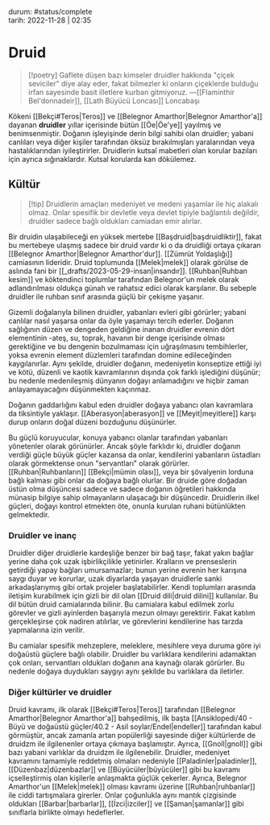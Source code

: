 durum: #status/complete   
tarih: 2022-11-28 | 02:35
# Druid
>[!poetry]
>Gaflete düşen bazı kimseler druidler hakkında "çiçek seviciler" diye alay eder, fakat bilmezler ki onların çiçeklerde bulduğu irfan sayesinde basit illetlere kurban gitmiyoruz.
>―[[Flaminthir Bel'donnadeir]], [[Lath Büyücü Loncası]] Loncabaşı
 
Kökeni [[Bekçi#Teros|Teros]] ve [[Belegnor Amarthor|Belegnor Amarthor'a]] dayanan **druidler** yıllar içerisinde bütün [[Öe|Öe'ye]] yayılmış ve benimsenmiştir. Doğanın işleyişinde derin bilgi sahibi olan druidler; yabani canlıları veya diğer kişiler tarafından öksüz bırakılmışları yaralarından veya hastalıklarından iyileştirirler. Druidlerin kutsal mabetleri olan korular bazıları için ayrıca sığınaklardır. Kutsal korularda kan dökülemez.
## Kültür
>[!tip] Druidlerin amaçları medeniyet ve medeni yaşamlar ile hiç alakalı olmaz.
>Onlar spesifik bir devletle veya devlet tipiyle bağlantılı değildir, druidler sadece bağlı oldukları camiadan emir alırlar.

Bir druidin ulaşabileceği en yüksek mertebe [[Başdruid|başdruidliktir]], fakat bu mertebeye ulaşmış sadece bir druid vardır ki o da druidliği ortaya çıkaran [[Belegnor Amarthor|Belegnor Amarthor'dur]]. [[Zümrüt Yoldaşlığı]] camiasının lideridir. Druid toplumunda [[Melek|melek]] olarak görülse de aslında fani bir [[_drafts/2023-05-29-insan|insandır]]. [[Ruhban|Ruhban kesim]] ve köktendinci toplumlar tarafından Belegnor'un melek olarak adlandırılması oldukça günah ve rahatsız edici olarak karşılanır. Bu sebeple druidler ile ruhban sınıf  arasında güçlü bir çekişme yaşanır.

Gizemli doğalarıyla bilinen druidler, yabanları evleri gibi görürler; yabani canlılar nasıl yaşarsa onlar da öyle yaşamayı tercih ederler. Doğanın sağlığının düzen ve dengeden geldiğine inanan druidler evrenin dört elementinin -ateş, su, toprak, havanın bir denge içerisinde olması gerektiğine ve bu dengenin bozulmaması için uğraşılmasını tembihlerler, yoksa evrenin element düzlemleri tarafından domine edileceğinden kaygılanırlar. Aynı şekilde, druidler doğanın, medeniyetin konseptize ettiği iyi ve kötü, düzenli ve kaotik kavramlarının dışında çok farklı işlediğini düşünür; bu nedenle medenileşmiş dünyanın doğayı anlamadığını ve hiçbir zaman anlayamayacağını düşünmekten kaçınmaz.

Doğanın gaddarlığını kabul eden druidler doğaya yabancı olan kavramlara da tiksintiyle yaklaşır. [[Aberasyon|aberasyon]] ve [[Meyit|meyitlere]] karşı durup onların doğal düzeni bozduğunu düşünürler.

Bu güçlü koruyucular, konuya yabancı olanlar tarafından yabanları yönetenler olarak görünürler. Ancak şöyle farklıdır ki, druidler doğanın verdiği güçle büyük güçler kazansa da onlar, kendilerini yabanların üstadları olarak görmektense onun "servantları" olarak görürler. [[Ruhban|Ruhbanların]] [[Bekçi|mümin olası]], veya bir şövalyenin lorduna bağlı kalması gibi onlar da doğaya bağlı olurlar. Bir druide göre doğadan üstün olma düşüncesi sadece ve sadece doğanın öğretileri hakkında münasip bilgiye sahip olmayanların ulaşacağı bir düşüncedir. Druidlerin ilkel güçleri, doğayı kontrol etmekten öte, onunla kurulan ruhani bütünlükten gelmektedir.
### Druidler ve inanç
Druidler diğer druidlerle kardeşliğe benzer bir bağ taşır, fakat yakın bağlar yerine daha çok uzak işbirlikçilikle yetinirler. Kralların ve prenseslerin getirdiği yapay bağları umursamazlar; bunun yerine evrenin her karışına saygı duyar ve korurlar, uzak diyarlarda yaşayan druidlerle sanki arkadaşlarıymış gibi ortak projeler başlatabilirler. Kendi toplumları arasında iletişim kurabilmek için gizli bir dil olan [[Druid dili|druid dilini]] kullanılar. Bu dil bütün druid camialarında bilinir. Bu camialara kabul edilmek zorlu görevler ve gizli ayinlerden başarıyla mezun olmayı gerektirir. Fakat katılım gerçekleşirse çok nadiren atılırlar, ve görevlerini kendilerine has tarzda yapmalarına izin verilir.

Bu camialar spesifik mehzeplere, meleklere, mesihlere veya duruma göre iyi doğaüstü güçlere bağlı olabilir. Druidler bu varlıklara kendilerini adamaktan çok onları, servantları oldukları doğanın ana kaynağı olarak görürler. Bu nedenle doğaya duydukları saygıyı aynı şekilde bu varlıklara da iletirler.
### Diğer kültürler ve druidler
Druid kavramı, ilk olarak [[Bekçi#Teros|Teros]] tarafından [[Belegnor Amarthor|Belegnor Amarthor'a]] bahşedilmiş, ilk başta [[Ansiklopedi/40 - Büyü ve doğaüstü güçler/40.2 - Asil soylar/Endel|endeller]] tarafından kabul görmüştür, ancak zamanla artan popülerliği sayesinde diğer kültürlerde de druidzm ile ilgilenenler ortaya çıkmaya başlamıştır. Ayrıca, [[Gnoll|gnoll]] gibi bazı yabani varlıklar da druidzm ile ilgilenebilir. Druidler, medeniyet kavramını tamamiyle reddetmiş olmaları nedeniyle [[Paladinler|paladinler]], [[Düzenbaz|düzenbazlar]] ve [[Büyücüler|büyücüler]] gibi bu kavramı içselleştirmiş olan kişilerle anlaşmakta güçlük çekerler. Ayrıca, Belegnor Amarthor'un [[Melek|melek]] olması kavramı üzerine [[Ruhban|ruhbanlar]] ile ciddi tartışmalara girerler. Onlar çoğunlukla aynı mantık çizgisinde oldukları [[Barbar|barbarlar]], [[İzci|izciler]] ve [[Şaman|şamanlar]] gibi sınıflarla birlikte olmayı hedeflerler.